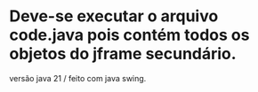 Deve-se executar o arquivo code.java pois contém todos os objetos do jframe secundário.
=========================================================================================
versão java 21 / feito com java swing.

